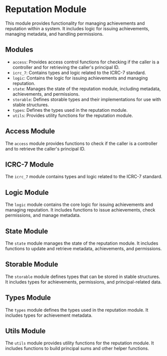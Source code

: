 # Reputation Module

This module provides functionality for managing achievements and reputation within a system. It includes logic for issuing achievements, managing metadata, and handling permissions.

## Modules

- `access`: Provides access control functions for checking if the caller is a controller and for retrieving the caller's principal ID.
- `icrc_7`: Contains types and logic related to the ICRC-7 standard.
- `logic`: Contains the logic for issuing achievements and managing reputation.
- `state`: Manages the state of the reputation module, including metadata, achievements, and permissions.
- `storable`: Defines storable types and their implementations for use with stable structures.
- `types`: Defines the types used in the reputation module.
- `utils`: Provides utility functions for the reputation module.

## Access Module

The `access` module provides functions to check if the caller is a controller and to retrieve the caller's principal ID.

## ICRC-7 Module

The `icrc_7` module contains types and logic related to the ICRC-7 standard.

## Logic Module

The `logic` module contains the core logic for issuing achievements and managing reputation. It includes functions to issue achievements, check permissions, and manage metadata.

## State Module

The `state` module manages the state of the reputation module. It includes functions to update and retrieve metadata, achievements, and permissions.

## Storable Module

The `storable` module defines types that can be stored in stable structures. It includes types for achievements, permissions, and principal-related data.

## Types Module

The `types` module defines the types used in the reputation module. It includes types for achievement metadata.

## Utils Module

The `utils` module provides utility functions for the reputation module. It includes functions to build principal sums and other helper functions.
